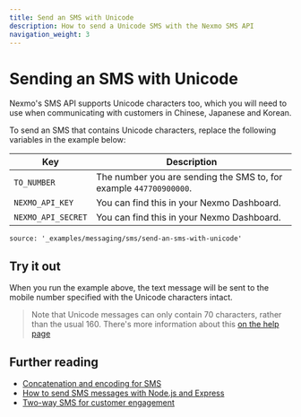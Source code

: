 ```yaml
---
title: Send an SMS with Unicode
description: How to send a Unicode SMS with the Nexmo SMS API
navigation_weight: 3
---
```


# Sending an SMS with Unicode

Nexmo's SMS API supports Unicode characters too, which you will need to use when communicating with customers in Chinese, Japanese and Korean.

To send an SMS that contains Unicode characters, replace the following variables in the example below:

Key | Description
-- | --
`TO_NUMBER` | The number you are sending the SMS to, for example `447700900000`.
`NEXMO_API_KEY` | You can find this in your Nexmo Dashboard.
`NEXMO_API_SECRET` | You can find this in your Nexmo Dashboard.

```code_snippets
source: '_examples/messaging/sms/send-an-sms-with-unicode'
```

## Try it out

When you run the example above, the text message will be sent to the mobile number specified with the Unicode characters intact.

> Note that Unicode messages can only contain 70 characters, rather than the usual 160. There's more information about this [on the help page](https://help.nexmo.com/hc/en-us/articles/204076866-How-long-is-a-single-SMS-body-)

## Further reading

* [Concatenation and encoding for SMS](/messaging/sms/guides/concatenation-and-encoding)
* [How to send SMS messages with Node.js and Express](https://www.nexmo.com/blog/2016/10/19/how-to-send-sms-messages-with-node-js-and-express-dr/)
* [Two-way SMS for customer engagement](/tutorials/two-way-sms-for-customer-engagement)
